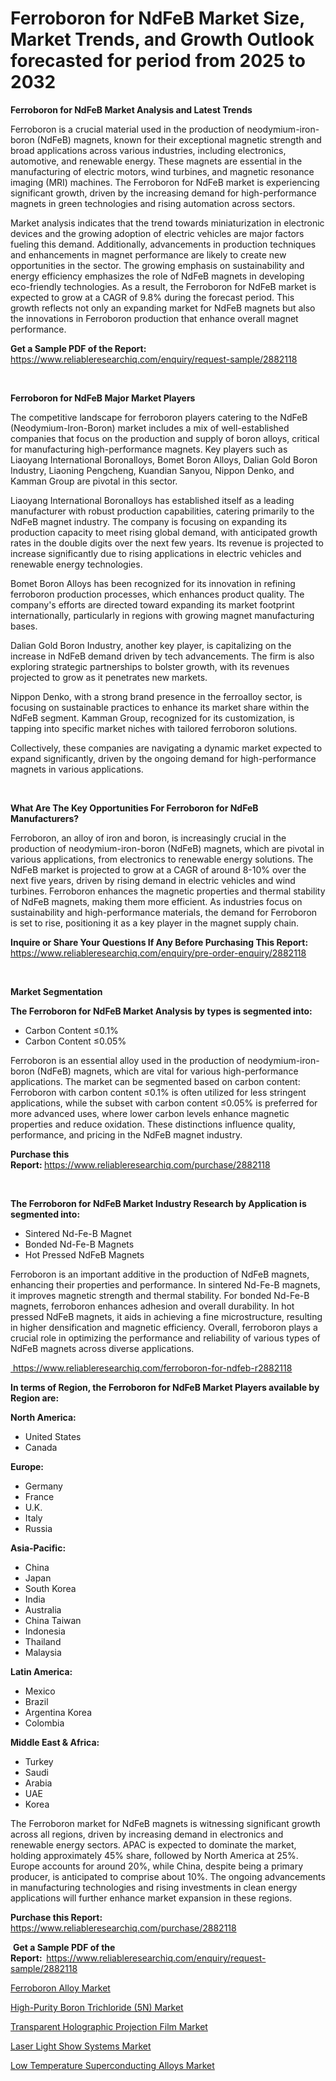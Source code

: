 <p><h1>Ferroboron for NdFeB Market Size, Market Trends, and Growth Outlook forecasted for period from 2025 to 2032</h1></p><p><strong>Ferroboron for NdFeB Market Analysis and Latest Trends</strong></p>
<p><p>Ferroboron is a crucial material used in the production of neodymium-iron-boron (NdFeB) magnets, known for their exceptional magnetic strength and broad applications across various industries, including electronics, automotive, and renewable energy. These magnets are essential in the manufacturing of electric motors, wind turbines, and magnetic resonance imaging (MRI) machines. The Ferroboron for NdFeB market is experiencing significant growth, driven by the increasing demand for high-performance magnets in green technologies and rising automation across sectors.</p><p>Market analysis indicates that the trend towards miniaturization in electronic devices and the growing adoption of electric vehicles are major factors fueling this demand. Additionally, advancements in production techniques and enhancements in magnet performance are likely to create new opportunities in the sector. The growing emphasis on sustainability and energy efficiency emphasizes the role of NdFeB magnets in developing eco-friendly technologies. As a result, the Ferroboron for NdFeB market is expected to grow at a CAGR of 9.8% during the forecast period. This growth reflects not only an expanding market for NdFeB magnets but also the innovations in Ferroboron production that enhance overall magnet performance.</p></p>
<p><strong>Get a Sample PDF of the Report:&nbsp;</strong> <a href="https://www.reliableresearchiq.com/enquiry/request-sample/2882118?utm_campaign=1170&utm_medium=2&utm_source=Github&utm_content=ia&utm_term=12032025&utm_id=ferroboron-for-ndfeb">https://www.reliableresearchiq.com/enquiry/request-sample/2882118</a></p>
<p>&nbsp;</p>
<p><strong>Ferroboron for NdFeB Major Market Players</strong></p>
<p><p>The competitive landscape for ferroboron players catering to the NdFeB (Neodymium-Iron-Boron) market includes a mix of well-established companies that focus on the production and supply of boron alloys, critical for manufacturing high-performance magnets. Key players such as Liaoyang International Boronalloys, Bomet Boron Alloys, Dalian Gold Boron Industry, Liaoning Pengcheng, Kuandian Sanyou, Nippon Denko, and Kamman Group are pivotal in this sector.</p><p>Liaoyang International Boronalloys has established itself as a leading manufacturer with robust production capabilities, catering primarily to the NdFeB magnet industry. The company is focusing on expanding its production capacity to meet rising global demand, with anticipated growth rates in the double digits over the next few years. Its revenue is projected to increase significantly due to rising applications in electric vehicles and renewable energy technologies.</p><p>Bomet Boron Alloys has been recognized for its innovation in refining ferroboron production processes, which enhances product quality. The company's efforts are directed toward expanding its market footprint internationally, particularly in regions with growing magnet manufacturing bases. </p><p>Dalian Gold Boron Industry, another key player, is capitalizing on the increase in NdFeB demand driven by tech advancements. The firm is also exploring strategic partnerships to bolster growth, with its revenues projected to grow as it penetrates new markets.</p><p>Nippon Denko, with a strong brand presence in the ferroalloy sector, is focusing on sustainable practices to enhance its market share within the NdFeB segment. Kamman Group, recognized for its customization, is tapping into specific market niches with tailored ferroboron solutions.</p><p>Collectively, these companies are navigating a dynamic market expected to expand significantly, driven by the ongoing demand for high-performance magnets in various applications.</p></p>
<p>&nbsp;</p>
<p><strong>What Are The Key Opportunities For Ferroboron for NdFeB Manufacturers?</strong></p>
<p><p>Ferroboron, an alloy of iron and boron, is increasingly crucial in the production of neodymium-iron-boron (NdFeB) magnets, which are pivotal in various applications, from electronics to renewable energy solutions. The NdFeB market is projected to grow at a CAGR of around 8-10% over the next five years, driven by rising demand in electric vehicles and wind turbines. Ferroboron enhances the magnetic properties and thermal stability of NdFeB magnets, making them more efficient. As industries focus on sustainability and high-performance materials, the demand for Ferroboron is set to rise, positioning it as a key player in the magnet supply chain.</p></p>
<p><strong>Inquire or Share Your Questions If Any Before Purchasing This Report:</strong> <a href="https://www.reliableresearchiq.com/enquiry/pre-order-enquiry/2882118?utm_campaign=1170&utm_medium=2&utm_source=Github&utm_content=ia&utm_term=12032025&utm_id=ferroboron-for-ndfeb">https://www.reliableresearchiq.com/enquiry/pre-order-enquiry/2882118</a></p>
<p>&nbsp;</p>
<p><strong>Market Segmentation</strong></p>
<p><strong>The Ferroboron for NdFeB Market Analysis by types is segmented into:</strong></p>
<p><ul><li>Carbon Content ≤0.1%</li><li>Carbon Content ≤0.05%</li></ul></p>
<p><p>Ferroboron is an essential alloy used in the production of neodymium-iron-boron (NdFeB) magnets, which are vital for various high-performance applications. The market can be segmented based on carbon content: Ferroboron with carbon content ≤0.1% is often utilized for less stringent applications, while the subset with carbon content ≤0.05% is preferred for more advanced uses, where lower carbon levels enhance magnetic properties and reduce oxidation. These distinctions influence quality, performance, and pricing in the NdFeB magnet industry.</p></p>
<p><strong>Purchase this Report:&nbsp;</strong><a href="https://www.reliableresearchiq.com/purchase/2882118?utm_campaign=1170&utm_medium=2&utm_source=Github&utm_content=ia&utm_term=12032025&utm_id=ferroboron-for-ndfeb">https://www.reliableresearchiq.com/purchase/2882118</a></p>
<p>&nbsp;</p>
<p><strong>The Ferroboron for NdFeB Market Industry Research by Application is segmented into:</strong></p>
<p><ul><li>Sintered Nd-Fe-B Magnet</li><li>Bonded Nd-Fe-B Magnets</li><li>Hot Pressed NdFeB Magnets</li></ul></p>
<p><p>Ferroboron is an important additive in the production of NdFeB magnets, enhancing their properties and performance. In sintered Nd-Fe-B magnets, it improves magnetic strength and thermal stability. For bonded Nd-Fe-B magnets, ferroboron enhances adhesion and overall durability. In hot pressed NdFeB magnets, it aids in achieving a fine microstructure, resulting in higher densification and magnetic efficiency. Overall, ferroboron plays a crucial role in optimizing the performance and reliability of various types of NdFeB magnets across diverse applications.</p></p>
<p><a href="https://www.reliableresearchiq.com/ferroboron-for-ndfeb-r2882118?utm_campaign=1170&utm_medium=2&utm_source=Github&utm_content=ia&utm_term=12032025&utm_id=ferroboron-for-ndfeb">&nbsp;https://www.reliableresearchiq.com/ferroboron-for-ndfeb-r2882118</a></p>
<p><strong>In terms of Region, the Ferroboron for NdFeB Market Players available by Region are:</strong></p>
<p>
    <p> <strong> North America: </strong>
        <ul>
            <li>United States</li>
            <li>Canada</li>
        </ul>
        </p> 
    <p> <strong> Europe: </strong>
        <ul>
            <li>Germany</li>
            <li>France</li>
            <li>U.K.</li>
            <li>Italy</li>
            <li>Russia</li>
        </ul>
        </p> 
    <p> <strong> Asia-Pacific: </strong>
        <ul>
            <li>China</li>
            <li>Japan</li>
            <li>South Korea</li>
            <li>India</li>
            <li>Australia</li>
            <li>China Taiwan</li>
            <li>Indonesia</li>
            <li>Thailand</li>
            <li>Malaysia</li>
        </ul>
        </p> 
    <p> <strong> Latin America: </strong>
        <ul>
            <li>Mexico</li>
            <li>Brazil</li>
            <li>Argentina Korea</li>
            <li>Colombia</li>
        </ul>
        </p> 
    <p> <strong> Middle East & Africa: </strong>
        <ul>
            <li>Turkey</li>
            <li>Saudi</li>
            <li>Arabia</li>
            <li>UAE</li>
            <li>Korea</li>
        </ul>
    </p>
    </p>
<p><p>The Ferroboron market for NdFeB magnets is witnessing significant growth across all regions, driven by increasing demand in electronics and renewable energy sectors. APAC is expected to dominate the market, holding approximately 45% share, followed by North America at 25%. Europe accounts for around 20%, while China, despite being a primary producer, is anticipated to comprise about 10%. The ongoing advancements in manufacturing technologies and rising investments in clean energy applications will further enhance market expansion in these regions.</p></p>
<p><strong>Purchase this Report: </strong><a href="https://www.reliableresearchiq.com/purchase/2882118?utm_campaign=1170&utm_medium=2&utm_source=Github&utm_content=ia&utm_term=12032025&utm_id=ferroboron-for-ndfeb">https://www.reliableresearchiq.com/purchase/2882118</a></p>
<p>&nbsp;<strong>Get a Sample PDF of the Report:&nbsp;&nbsp;</strong><a href="https://www.reliableresearchiq.com/enquiry/request-sample/2882118?utm_campaign=1170&utm_medium=2&utm_source=Github&utm_content=ia&utm_term=12032025&utm_id=ferroboron-for-ndfeb">https://www.reliableresearchiq.com/enquiry/request-sample/2882118</a></p>
<p><strong></strong></p>
<p><p><a href="https://github.com/ienamoun/Market-Research-Report-List-1/blob/main/ferroboron-alloy-market.md?utm_campaign=1170&utm_medium=2&utm_source=Github&utm_content=ia&utm_term=12032025&utm_id=ferroboron-for-ndfeb">Ferroboron Alloy Market</a></p><p><a href="https://github.com/drevertevell/Market-Research-Report-List-1/blob/main/high-purity-boron-trichloride-5n-market.md?utm_campaign=1170&utm_medium=2&utm_source=Github&utm_content=ia&utm_term=12032025&utm_id=ferroboron-for-ndfeb">High-Purity Boron Trichloride (5N)​ Market</a></p><p><a href="https://github.com/duskodazzi34/Market-Research-Report-List-1/blob/main/transparent-holographic-projection-film-market.md?utm_campaign=1170&utm_medium=2&utm_source=Github&utm_content=ia&utm_term=12032025&utm_id=ferroboron-for-ndfeb">Transparent Holographic Projection Film Market</a></p><p><a href="https://github.com/elhibacajka/Market-Research-Report-List-1/blob/main/laser-light-show-systems-market.md?utm_campaign=1170&utm_medium=2&utm_source=Github&utm_content=ia&utm_term=12032025&utm_id=ferroboron-for-ndfeb">Laser Light Show Systems Market</a></p><p><a href="https://github.com/kabotcaddoub/Market-Research-Report-List-1/blob/main/low-temperature-superconducting-alloys-market.md?utm_campaign=1170&utm_medium=2&utm_source=Github&utm_content=ia&utm_term=12032025&utm_id=ferroboron-for-ndfeb">Low Temperature Superconducting Alloys Market</a></p></p>